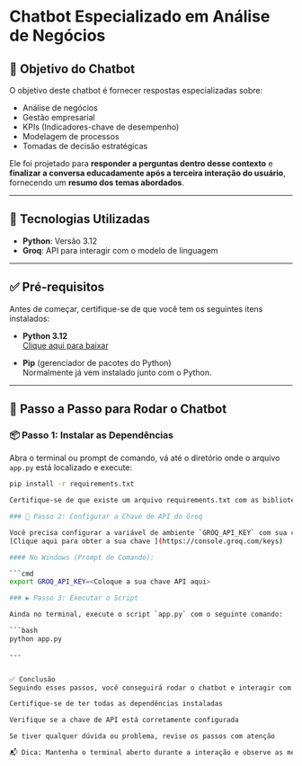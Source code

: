 
# Chatbot Especializado em Análise de Negócios

## 🎯 Objetivo do Chatbot

O objetivo deste chatbot é fornecer respostas especializadas sobre:

- Análise de negócios  
- Gestão empresarial  
- KPIs (Indicadores-chave de desempenho)  
- Modelagem de processos  
- Tomadas de decisão estratégicas  

Ele foi projetado para **responder a perguntas dentro desse contexto** e **finalizar a conversa educadamente após a terceira interação do usuário**, fornecendo um **resumo dos temas abordados**.

---

## 🧰 Tecnologias Utilizadas

- **Python**: Versão 3.12  
- **Groq**: API para interagir com o modelo de linguagem

---

## ✅ Pré-requisitos

Antes de começar, certifique-se de que você tem os seguintes itens instalados:

- **Python 3.12**  
  [Clique aqui para baixar](https://www.python.org/downloads/)

- **Pip** (gerenciador de pacotes do Python)  
  Normalmente já vem instalado junto com o Python.

---

## 🚀 Passo a Passo para Rodar o Chatbot

### 📦 Passo 1: Instalar as Dependências

Abra o terminal ou prompt de comando, vá até o diretório onde o arquivo `app.py` está localizado e execute:

```bash
pip install -r requirements.txt

Certifique-se de que existe um arquivo requirements.txt com as bibliotecas necessárias.

### 🔑 Passo 2: Configurar a Chave de API do Groq

Você precisa configurar a variável de ambiente `GROQ_API_KEY` com sua chave de API do Groq.
[Clique aqui para obter a sua chave ](https://console.groq.com/keys)

#### No Windows (Prompt de Comando):

```cmd
export GROQ_API_KEY=<Coloque a sua chave API aqui>

### ▶️ Passo 3: Executar o Script

Ainda no terminal, execute o script `app.py` com o seguinte comando:

```bash
python app.py

---


✅ Conclusão
Seguindo esses passos, você conseguirá rodar o chatbot e interagir com ele através do terminal.

Certifique-se de ter todas as dependências instaladas

Verifique se a chave de API está corretamente configurada

Se tiver qualquer dúvida ou problema, revise os passos com atenção

📬 Dica: Mantenha o terminal aberto durante a interação e observe as mensagens retornadas. Isso facilitará testes e ajustes caso necessário.

